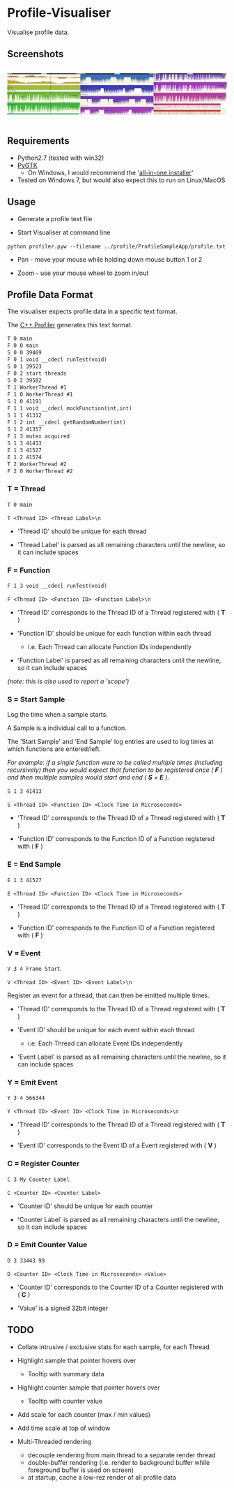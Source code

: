 # Profile-Visualiser

Visualise profile data.

## Screenshots

<div style="width:100%;display:flex;">

![Screenshot 1](https://raw.githubusercontent.com/JimKnowler/profile-visualiser/master/docs/screenshot-1.png "Screenshot 1")

![Screenshot 2](https://raw.githubusercontent.com/JimKnowler/profile-visualiser/master/docs/screenshot-2.png "Screenshot 2")

![Screenshot 3](https://raw.githubusercontent.com/JimKnowler/profile-visualiser/master/docs/screenshot-3.png "Screenshot 3")

</div>

## Requirements

* Python2.7 (tested with win32)
* [PyGTK](http://www.pygtk.org/downloads.html)
  * On Windows, I would recommend the '[all-in-one installer](http://ftp.gnome.org/pub/GNOME/binaries/win32/pygtk/2.24/)'
* Tested on Windows 7, but would also expect this to run on Linux/MacOS

## Usage

* Generate a profile text file

* Start Visualiser at command line

``` python profiler.pyw --filename ../profile/ProfileSampleApp/profile.txt ```

* Pan - move your mouse while holding down mouse button 1 or 2

* Zoom - use your mouse wheel to zoom in/out

## Profile Data Format

The visualiser expects profile data in a specific text format.

The [C++ Profiler](https://github.com/JimKnowler/profile) generates this text format.

```
T 0 main
F 0 0 main
S 0 0 39469
F 0 1 void __cdecl runTest(void)
S 0 1 39523
F 0 2 start threads
S 0 2 39582
T 1 WorkerThread #1
F 1 0 WorkerThread #1
S 1 0 41191
F 1 1 void __cdecl mockFunction(int,int)
S 1 1 41312
F 1 2 int __cdecl getRandomNumber(int)
S 1 2 41357
F 1 3 mutex acquired
S 1 3 41413
E 1 3 41527
E 1 2 41574
T 2 WorkerThread #2
F 2 0 WorkerThread #2
```

### T = Thread

``` T 0 main ```

``` T <Thread ID> <Thread Label>\n ```

* 'Thread ID' should be unique for each thread

* 'Thread Label' is parsed as all remaining characters until the newline, so it can include spaces

### F = Function

``` F 1 3 void __cdecl runTest(void) ```

``` F <Thread ID> <Function ID> <Function Label>\n ```

* 'Thread ID' corresponds to the Thread ID of a Thread registered with ( **T** ) 

* 'Function ID' should be unique for each function within each thread
  * i.e. Each Thread can allocate Function IDs independently

* 'Function Label' is parsed as all remaining characters until the newline, so it can include spaces

*(note: this is also used to report a 'scope')*

### S = Start Sample

Log the time when a sample starts.

A Sample is a individual call to a function.

The 'Start Sample' and 'End Sample' log entries are used to log times at which functions are entered/left.

*For example: if a single function were to be called multiple times (including recursively) then you would expect that function to be registered once ( **F** ) and then multiple samples would start and end ( **S** + **E** ).*

``` S 1 3 41413 ```

``` S <Thread ID> <Function ID> <Clock Time in Microseconds> ```

* 'Thread ID' corresponds to the Thread ID of a Thread registered with ( **T** ) 

* 'Function ID' corresponds to the Function ID of a Function registered with ( **F** )

### E = End Sample

``` E 1 3 41527 ```

``` E <Thread ID> <Function ID> <Clock Time in Microseconds> ```

* 'Thread ID' corresponds to the Thread ID of a Thread registered with ( **T** ) 

* 'Function ID' corresponds to the Function ID of a Function registered with ( **F** )

### V = Event

``` V 3 4 Frame Start ```

``` V <Thread ID> <Event ID> <Event Label>\n ```

Register an event for a thread, that can then be emitted multiple times.

* 'Thread ID' corresponds to the Thread ID of a Thread registered with ( **T** ) 

* 'Event ID' should be unique for each event within each thread
  * i.e. Each Thread can allocate Event IDs independently

* 'Event Label' is parsed as all remaining characters until the newline, so it can include spaces

### Y = Emit Event

``` Y 3 4 566344 ```

``` Y <Thread ID> <Event ID> <Clock Time in Microseconds>\n ```

* 'Thread ID' corresponds to the Thread ID of a Thread registered with ( **T** ) 

* 'Event ID' corresponds to the Event ID of a Event registered with ( **V** )

### C = Register Counter

``` C 3 My Counter Label ```

``` C <Counter ID> <Counter Label> ```

* 'Counter ID' should be unique for each counter

* 'Counter Label' is parsed as all remaining characters until the newline, so it can include spaces

### D = Emit Counter Value

``` D 3 33443 99 ```

``` D <Counter ID> <Clock Time in Microseconds> <Value> ```

* 'Counter ID' corresponds to the Counter ID of a Counter registered with ( **C** ) 

* 'Value' is a signed 32bit integer

## TODO

- Collate intrusive / exclusive stats for each sample, for each Thread

- Highlight sample that pointer hovers over
  - Tooltip with summary data

- Highlight counter sample that pointer hovers over
  - Tooltip with counter value

- Add scale for each counter (max / min values)

- Add time scale at top of window

- Multi-Threaded rendering
  - decouple rendering from main thread to a separate render thread
  - double-buffer rendering (i.e. render to background buffer while foreground buffer is used on screen)
  - at startup, cache a low-rez render of all profile data


